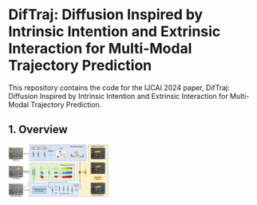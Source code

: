# DifTraj: Diffusion Inspired by Intrinsic Intention and Extrinsic Interaction for Multi-Modal Trajectory Prediction
This repository contains the code for the IJCAI 2024 paper, DifTraj: Diffusion Inspired by Intrinsic Intention and Extrinsic Interaction for Multi-Modal Trajectory Prediction.
## 1. Overview
<img src="https://github.com/13629281511/DifTraj/blob/main/fig/overview.jpg" width="200">

